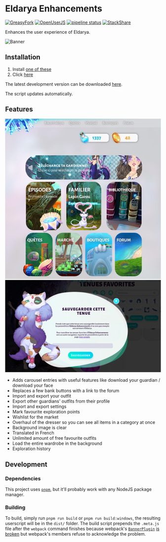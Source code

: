 # Eldarya Enhancements

[![GreasyFork](https://img.shields.io/badge/dynamic/json?color=%23990000&label=GreasyFork&query=total_installs&suffix=%20installs&url=https%3A%2F%2Fgreasyfork.org%2Fscripts%2F426533.json)](https://greasyfork.org/scripts/426533)
[![OpenUserJS](https://img.shields.io/badge/dynamic/json?color=%232c3e50&label=OpenUserJS&query=%24.OpenUserJS.installs%5B0%5D.value&suffix=%20installs&url=https%3A%2F%2Fopenuserjs.org%2Fmeta%2FNatoBoram%2FEldarya_Enhancements.meta.json)](https://openuserjs.org/scripts/NatoBoram/Eldarya_Enhancements)
[![pipeline status](https://gitlab.com/NatoBoram/eldarya-enhancements/badges/master/pipeline.svg)](https://gitlab.com/NatoBoram/eldarya-enhancements/-/commits/master)
[![StackShare](https://img.shields.io/badge/tech-stack-0690fa.svg?style=flat)](https://stackshare.io/NatoBoram/eldarya-enhancements)

Enhances the user experience of Eldarya.

![Banner](https://gitlab.com/NatoBoram/eldarya-enhancements/-/raw/master/images/carousel_eldarya_enhancements.png)

## Installation

1. Install [one of these](https://github.com/OpenUserJS/OpenUserJS.org/wiki/Userscript-Beginners-HOWTO#how-do-i-get-going)
2. Click [here](https://natoboram.gitlab.io/eldarya-enhancements/eldarya-enhancements.min.user.js)

The latest development version can be downloaded [here](https://gitlab.com/NatoBoram/eldarya-enhancements/-/jobs/artifacts/develop/raw/dist/eldarya-enhancements.min.user.js?job=deploy).

The script updates automatically.

## Features

![Download your guardian](readme/download-guardian.png)![Save outfit](readme/save-outfit.png)

- Adds carousel entries with useful features like download your guardian /
  download your face
- Replaces a few bank buttons with a link to the forum
- Import and export your outfit
- Export other guardians' outfits from their profile
- Import and export settings
- Mark favourite exploration points
- Wishlist for the market
- Overhaul of the dresser so you can see all items in a category at once
- Background image is clear
- Translated in French
- Unlimited amount of free favourite outfits
- Load the entire wardrobe in the background
- Exploration history

## Development

### Dependencies

This project uses [`pnpm`](https://pnpm.io/installation), but it'll probably work
with any NodeJS package manager.

### Building

To build, simply run `pnpm run build` or `pnpm run build:windows`, the resulting
userscript will be in the `dist/` folder. The build script prepends the `.meta.js`
file after the `webpack` command finishes because webpack's
[`BannerPlugin`](https://webpack.js.org/plugins/banner-plugin/)
[is broken](https://github.com/webpack/webpack/issues/6630)
but webpack's members refuse to acknowledge the problem.
